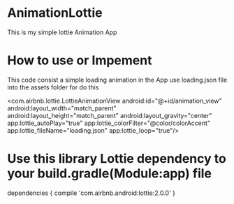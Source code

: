 # AnimationLottie
This is my simple lottie Animation App

# How to use or Impement
This code consist a simple loading animation in the App
use loading.json file into the assets folder for do this

<com.airbnb.lottie.LottieAnimationView
        android:id="@+id/animation_view"
        android:layout_width="match_parent"
        android:layout_height="match_parent"
        android:layout_gravity="center"
        app:lottie_autoPlay="true"
        app:lottie_colorFilter="@color/colorAccent"
        app:lottie_fileName="loading.json"
        app:lottie_loop="true"/>
        
# Use this library Lottie dependency to your build.gradle(Module:app) file

dependencies {
        compile 'com.airbnb.android:lottie:2.0.0'
    }
